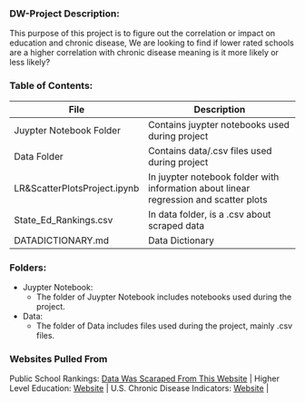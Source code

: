 ### DW-Project Description:
This purpose of this project is to figure out the correlation or impact on education and chronic disease, We are looking to find if lower rated schools are a higher correlation with chronic disease meaning is it more likely or less likely?
 
### Table of Contents:
| File | Description |
|------------------|----------------------------|
| Juypter Notebook Folder | Contains juypter notebooks used during project |
| Data Folder | Contains data/.csv files used during project | 
|LR&ScatterPlotsProject.ipynb| In juypter notebook folder with information about linear regression and scatter plots |
|State_Ed_Rankings.csv| In data folder, is a .csv about scraped data |
|DATADICTIONARY.md | Data Dictionary |


### Folders:
- Juypter Notebook:
  - The folder of Juypter Notebook includes notebooks used during the project.
- Data:
  - The folder of Data includes files used during the project, mainly .csv files.

### Websites Pulled From
Public School Rankings: [Data Was Scaraped From This Website](https://worldpopulationreview.com/state-rankings/public-school-rankings-by-state) |
Higher Level Education: [Website](https://www.healthdata.org/news-events/newsroom/news-releases/learning-life-higher-level-education-lower-risk-dying#:~:text=18%20years%20of%20education%20reduces,per%20day%20for%2010%20years.) |
U.S. Chronic Disease Indicators: [Website](https://catalog.data.gov/dataset/u-s-chronic-disease-indicators) |


